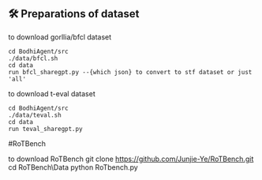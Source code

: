 ## 🛠️ Preparations of dataset

to download gorllia/bfcl dataset

```
cd BodhiAgent/src
./data/bfcl.sh
cd data
run bfcl_sharegpt.py --{which json} to convert to stf dataset or just 'all'
```

to download t-eval dataset

```
cd BodhiAgent/src
./data/teval.sh
cd data
run teval_sharegpt.py 
```

#RoTBench

to download RoTBench
git clone https://github.com/Junjie-Ye/RoTBench.git
cd RoTBench\Data
python RoTbench.py
